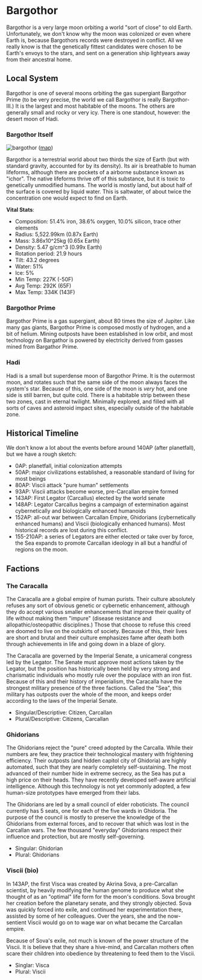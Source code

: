 # Bargothor

Bargothor is a very large moon orbiting a world "sort of close" to old
Earth. Unfortunately, we don't know why the moon was colonized or even where
Earth is, because Bargothors records were destroyed in conflict. All we really
know is that the genetically fittest candidates were chosen to be Earth's envoys
to the stars, and sent on a generation ship lightyears away from their ancestral
home.

## Local System

Bargothor is one of several moons orbiting the gas supergiant Bargothor Prime
(to be very precise, the world we call Bargothor is really Bargothor-III.) It is
the largest and most habitable of the moons. The others are generally small and
rocky or very icy. There is one standout, however: the desert moon of Hadi.

### Bargothor Itself

![bargothor](bargothor_animated.gif) ([map](bargothor_isohedral.gif))

Bargothor is a terrestrial world about two thirds the size of Earth (but with
standard gravity, accounted for by its density). Its air is breathable to human
lifeforms, although there are pockets of a airborne substance known as
"ichor". The native lifeforms thrive off of this substance, but it is toxic to
genetically unmodified humans. The world is mostly land, but about half of the
surface is covered by liquid water. This is saltwater, of about twice the
concentration one would expect to find on Earth.

**Vital Stats**:

- Composition: 51.4% iron, 38.6% oxygen, 10.0% silicon, trace other elements
- Radius: 5,522.99km (0.87x Earth)
- Mass: 3.86x10^25kg (0.65x Earth)
- Density: 5.47 g/cm^3 (0.99x Earth)
- Rotation period: 21.9 hours
- Tilt: 43.2 degrees
- Water: 51%
- Ice: 5%
- Min Temp: 227K (-50F)
- Avg Temp: 292K (65F)
- Max Temp: 334K (143F)

### Bargothor Prime

Bargothor Prime is a gas supergiant, about 80 times the size of Jupiter. Like
many gas giants, Bargothor Prime is composed mostly of hydrogen, and a bit of
helium. Mining outposts have been established in low orbit, and most technology
on Bargathor is powered by electricity derived from gasses mined from Bargathor
Prime.

### Hadi

Hadi is a small but superdense moon of Bargothor Prime. It is the outermost
moon, and rotates such that the same side of the moon always faces the system's
star. Because of this, one side of the moon is *very* hot, and one side is still
barren, but quite cold. There is a habitable strip between these two zones, cast
in eternal twilight. Minimally explored, and filled with all sorts of caves and
asteroid impact sites, especially outside of the habitable zone.

## Historical Timeline

We don't know a lot about the events before around 140AP (after planetfall), but
we have a rough sketch:

- 0AP: planetfall, initial colonization attempts
- 50AP: major civilizations established, a reasonable standard of living for
  most beings
- 80AP: Viscii attack "pure human" settlements
- 93AP: Viscii attacks become worse, pre-Carcallan empire formed
- 143AP: First Legator (Carcallus) elected by the world senate
- 148AP: Legator Carcallus begins a campaign of extermination against
  cybernetically and biologically enhanced humanoids
- 152AP: all-out war between Carcallan Empire, Ghidorians (cybernetically
  enhanced humans) and Viscii (biologically enhanced humans). Most historical
  records are lost during this conflict.
- 155-210AP: a series of Legators are either elected or take over by force, the
  Sea expands to promote Carcallan ideology in all but a handful of regions on
  the moon.

## Factions

### The Caracalla

The Caracalla are a global empire of human purists. Their culture absolutely
refuses any sort of obvious genetic or cybernetic enhancement, although they do
accept various smaller enhancements that improve their quality of life without
making them "impure" (disease resistance and allopathic/osteopathic
disciplines.) Those that choose to refuse this creed are doomed to live on the
outskirts of society. Because of this, their lives are short and brutal and
their culture emphasizes fame after death both through achievements in life and
going down in a blaze of glory.

The Caracalla are governed by the Imperial Senate, a unicameral congress led by
the Legator. The Senate must approve most actions taken by the Legator, but the
position has historically been held by very strong and charismatic individuals
who mostly rule over the populace with an iron fist. Because of this and their
history of imperialism, the Caracalla have the strongest military presence of
the three factions. Called the "Sea", this military has outposts over the whole
of the moon, and keeps order according to the laws of the Imperial Senate.

- Singular/Descriptive: Citizen, Carcallan
- Plural/Descriptive: Citizens, Carcallan

### Ghidorians

The Ghidorians reject the "pure" creed adopted by the Carcalla. While their
numbers are few, they practice their technological mastery with frightening
efficiency. Their outposts (and hidden capitol city of Ghidoria) are highly
automated, such that they are nearly completely self-sustaining. The most
advanced of their number hide in extreme secrecy, as the Sea has put a high
price on their heads. They have recently developed self-aware artificial
intelligence. Although this technology is not yet commonly adopted, a few
human-size prototypes have emerged from their labs.

The Ghidorians are led by a small council of elder roboticists. The council
currently has 5 seats, one for each of the five wards in Ghidoria. The purpose
of the council is mostly to preserve the knowledge of the Ghidorians from
external forces, and to recover that which was lost in the Carcallan wars. The
few thousand "everyday" Ghidorians respect their influence and protection, but
are mostly self-governing.

- Singular: Ghidorian
- Plural: Ghidorians

### Viscii (bio)

In 143AP, the first Visca was created by Akrina Sova, a pre-Carcallan
scientist, by heavily modifying the human genome to produce what she thought of
as an "optimal" life form for the moon's conditions. Sova brought her creation
before the planetary senate, and they strongly objected. Sova was quickly forced
into exile, and continued her experimentation there, assisted by some of her
colleagues. Over the years, she and the now-sentient Viscii would go on to wage
war on what became the Carcallan empire.

Because of Sova's exile, not much is known of the power structure of the
Viscii. It is believe that they share a hive-mind, and Carcallan mothers often
scare their children into obedience by threatening to feed them to the Viscii.

- Singlar: Visca
- Plural: Viscii
